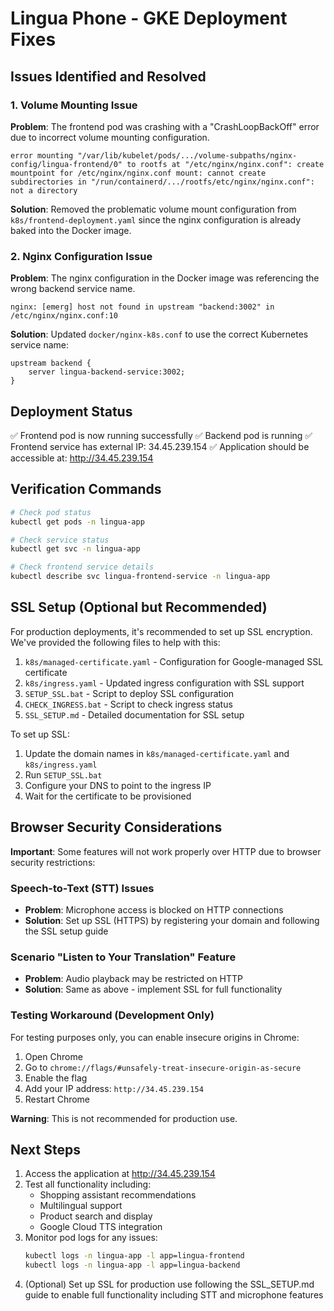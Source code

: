 # Lingua Phone - GKE Deployment Fixes

## Issues Identified and Resolved

### 1. Volume Mounting Issue
**Problem**: The frontend pod was crashing with a "CrashLoopBackOff" error due to incorrect volume mounting configuration.
```
error mounting "/var/lib/kubelet/pods/.../volume-subpaths/nginx-config/lingua-frontend/0" to rootfs at "/etc/nginx/nginx.conf": create mountpoint for /etc/nginx/nginx.conf mount: cannot create subdirectories in "/run/containerd/.../rootfs/etc/nginx/nginx.conf": not a directory
```

**Solution**: Removed the problematic volume mount configuration from `k8s/frontend-deployment.yaml` since the nginx configuration is already baked into the Docker image.

### 2. Nginx Configuration Issue
**Problem**: The nginx configuration in the Docker image was referencing the wrong backend service name.
```
nginx: [emerg] host not found in upstream "backend:3002" in /etc/nginx/nginx.conf:10
```

**Solution**: Updated `docker/nginx-k8s.conf` to use the correct Kubernetes service name:
```nginx
upstream backend {
    server lingua-backend-service:3002;
}
```

## Deployment Status

✅ Frontend pod is now running successfully
✅ Backend pod is running
✅ Frontend service has external IP: 34.45.239.154
✅ Application should be accessible at: http://34.45.239.154

## Verification Commands

```bash
# Check pod status
kubectl get pods -n lingua-app

# Check service status
kubectl get svc -n lingua-app

# Check frontend service details
kubectl describe svc lingua-frontend-service -n lingua-app
```

## SSL Setup (Optional but Recommended)

For production deployments, it's recommended to set up SSL encryption. We've provided the following files to help with this:

1. `k8s/managed-certificate.yaml` - Configuration for Google-managed SSL certificate
2. `k8s/ingress.yaml` - Updated ingress configuration with SSL support
3. `SETUP_SSL.bat` - Script to deploy SSL configuration
4. `CHECK_INGRESS.bat` - Script to check ingress status
5. `SSL_SETUP.md` - Detailed documentation for SSL setup

To set up SSL:
1. Update the domain names in `k8s/managed-certificate.yaml` and `k8s/ingress.yaml`
2. Run `SETUP_SSL.bat`
3. Configure your DNS to point to the ingress IP
4. Wait for the certificate to be provisioned

## Browser Security Considerations

**Important**: Some features will not work properly over HTTP due to browser security restrictions:

### Speech-to-Text (STT) Issues
- **Problem**: Microphone access is blocked on HTTP connections
- **Solution**: Set up SSL (HTTPS) by registering your domain and following the SSL setup guide

### Scenario "Listen to Your Translation" Feature
- **Problem**: Audio playback may be restricted on HTTP
- **Solution**: Same as above - implement SSL for full functionality

### Testing Workaround (Development Only)
For testing purposes only, you can enable insecure origins in Chrome:
1. Open Chrome
2. Go to `chrome://flags/#unsafely-treat-insecure-origin-as-secure`
3. Enable the flag
4. Add your IP address: `http://34.45.239.154`
5. Restart Chrome

**Warning**: This is not recommended for production use.

## Next Steps

1. Access the application at http://34.45.239.154
2. Test all functionality including:
   - Shopping assistant recommendations
   - Multilingual support
   - Product search and display
   - Google Cloud TTS integration
3. Monitor pod logs for any issues:
   ```bash
   kubectl logs -n lingua-app -l app=lingua-frontend
   kubectl logs -n lingua-app -l app=lingua-backend
   ```
4. (Optional) Set up SSL for production use following the SSL_SETUP.md guide to enable full functionality including STT and microphone features

